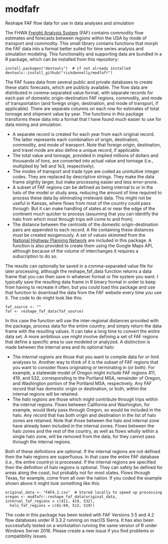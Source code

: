 # modfafr
Reshape FAF flow data for use in data analyses and simulation

The FHWA [Freight Analysis System](http://www.ops.fhwa.dot.gov/freight/freight_analysis/faf/) (FAF) contains commodity flow estimates and forecasts between regions within the USA by mode of transport and commodity. This small library contains functions that morph the FAF data into a format better suited for time series analysis and simulation modeling. This functionality and supporting data are bundled in a R package, which can be installed from this repository:

```
install.packages("devtools")  # if not already installed
devtools::install_github("rickdonnelly/modfafr")
```

The FAF fuses data from several public and private databases to create these static forecasts, which are publicly available. The flow data are distributed in comma-separated value format, with separate records for each pair of domestic origin-destination FAF regions, commodity, and mode of transportation (and foreign origin, destination, and mode of transport, if applicable). There are separate columns on each row for estimates of total tonnage and shipment value by year. The functions in this package transforms these data into a format that I have found much easier to use for data mining and simulation: 

+ A separate record is created for each year from each original record. The latter represents each combination of origin, destination, commodity, and mode of transport. Note that foreign origin, destination, and travel mode are also define a unique record, if applicable. 
+ The total value and tonnage, provided in implied millions of dollars and thousands of tons, are converted into actual value and tonnage (i.e., multiplied by 1e6 and 1e3, respectively).
+ The modes of transport and trade type are coded as unintuitive integer codes. They are replaced by descriptive strings. They make the data frame slightly larger, but make processing easier and less error-prone. 
+ A subset of FAF regions can be defined as being internal to or in the halo of the model or study area, reducing the amount of time required to process these data by eliminating irrelevant data. This might not be useful in Kansas, where flows from most of the country could pass through. But it can make handling of states at or near the edge of the continent much quicker to process (assuming that you can identify the halo from which most through trips will come to and from).
+ The distance between the centroids of the domestic origin-destination pairs are appended to each record. A file containing these distances must be created exogenously.  A set of values skimmed from the [National Highway Planning Network](http://www.fhwa.dot.gov/planning/processes/tools/nhpn/index.cfm) are included in this package. A function is also provided to create them using the Google Maps API, although because of the volume of interchanges it requires a subscription to do so. 

The results can optionally be saved in a comma-separated value file for later processing, although the reshape_faf_data function returns a data frame that you can then save in whatever format or file system you want. I typically save the resulting data frame in R binary format in order to keep from having to recreate it often, but you could load this package and use that function to download the data from the FAF website every time you use it. The code to do might look like this:

```
faf_source <- ""
faf <- reshape_faf_data(faf_source)
```

In this case the function will use the inter-regional distances provided with the package, process data for the entire country, and simply return the data frame with the resulting values. It can take a long time to convert the entire data set. A more ambitious use might involve defining a set of FAF regions that define a specific area to use modeled or analyzed. A distinction is made between the internal area and its optional halo:

+ The _internal regions_ are those that you want to compile data for or limit analyses to. Another way to think of it is the subset of FAF regions that you want to consider flows originating or terminating in (or both). For example, a statewide model of Oregon might include FAF regions 411, 419, and 532, corresponding to the Portland MSA, remainder of Oregon, and Washington portion of the Portland MSA, respectively. Any FAF record that has domestic origin or destination, or both, within the internal regions will be retained. 
+ The _halo regions_ are those which might contribute through trips within the internal regions. Flows between California and Washington, for example, would likely pass through Oregon, so would be included in the halo. Any record that has both origin and destination in the list of halo zones are retained. Note that those between the halo and internal zone have already been included in the internal zones. Flows between the halo zones and the rest of the country, as well as flows wholly within a single halo zone, will be removed from the data, for they cannot pass through the internal regions.

Both of these definitions are optional. If the internal regions are not defined then the halo regions are superfluous. In that case the entire FAF database (i.e., the entire country) is processed. If the internal regions are specified then the definition of halo regions is optional. They can safely be defined for areas along the coast, but probably not for most states. Flows through Texas, for example, come from all over the nation. If you coded the example shown above it might look something like this:

```
original_data <- "FAF4.2.csv"  # Stored locally to speed up processing
oregon <- modfafr::reshape_faf_data(original_data, internal_faf_regions = c(411, 419, 532),
  halo_faf_regions = c(61:69, 513, 519))
```

The code in this package has been tested with FAF Versions 3.5 and 4.2 flow databases under R 3.3.2 running on macOS Sierra. It has also been successfully tested on a workstation running the same version of R under Windows Server 2016. Please create a new issue if you find problems or compatibility issues.
